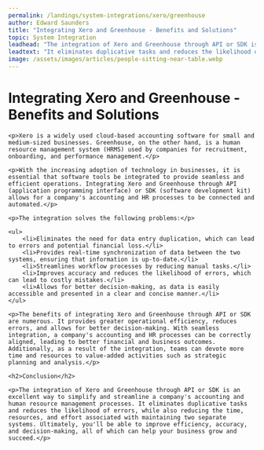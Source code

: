 ```yaml
---
permalink: /landings/system-integrations/xero/greenhouse
author: Edward Saunders
title: "Integrating Xero and Greenhouse - Benefits and Solutions"
topic: System Integration
leadhead: "The integration of Xero and Greenhouse through API or SDK is an excellent way to simplify and streamline a company's accounting and human resource management processes"
leadtext: "It eliminates duplicative tasks and reduces the likelihood of errors, while also reducing the time, resources, and effort associated with maintaining two separate systems. Ultimately, you'll be able to improve efficiency, accuracy, and decision-making, all of which can help your business grow and succeed."
image: /assets/images/articles/people-sitting-near-table.webp
---
```

<div class="arttext">
	<h1>Integrating Xero and Greenhouse - Benefits and Solutions</h1>

	<p>Xero is a widely used cloud-based accounting software for small and medium-sized businesses. Greenhouse, on the other hand, is a human resource management system (HRMS) used by companies for recruitment, onboarding, and performance management.</p>

	<p>With the increasing adoption of technology in businesses, it is essential that software tools be integrated to provide seamless and efficient operations. Integrating Xero and Greenhouse through API (application programming interface) or SDK (software development kit) allows for a company's accounting and HR processes to be connected and automated.</p>

	<p>The integration solves the following problems:</p>

	<ul>
		<li>Eliminates the need for data entry duplication, which can lead to errors and potential financial loss.</li>
		<li>Provides real-time synchronization of data between the two systems, ensuring that information is up-to-date.</li>
		<li>Streamlines workflow processes by reducing manual tasks.</li>
		<li>Improves accuracy and reduces the likelihood of errors, which can lead to costly mistakes.</li>
		<li>Allows for better decision-making, as data is easily accessible and presented in a clear and concise manner.</li>
	</ul>

	<p>The benefits of integrating Xero and Greenhouse through API or SDK are numerous. It provides greater operational efficiency, reduces errors, and allows for better decision-making. With seamless integration, a company's accounting and HR processes can be correctly aligned, leading to better financial and business outcomes. Additionally, as a result of the integration, teams can devote more time and resources to value-added activities such as strategic planning and analysis.</p>

	<h2>Conclusion</h2>

	<p>The integration of Xero and Greenhouse through API or SDK is an excellent way to simplify and streamline a company's accounting and human resource management processes. It eliminates duplicative tasks and reduces the likelihood of errors, while also reducing the time, resources, and effort associated with maintaining two separate systems. Ultimately, you'll be able to improve efficiency, accuracy, and decision-making, all of which can help your business grow and succeed.</p>

</div>